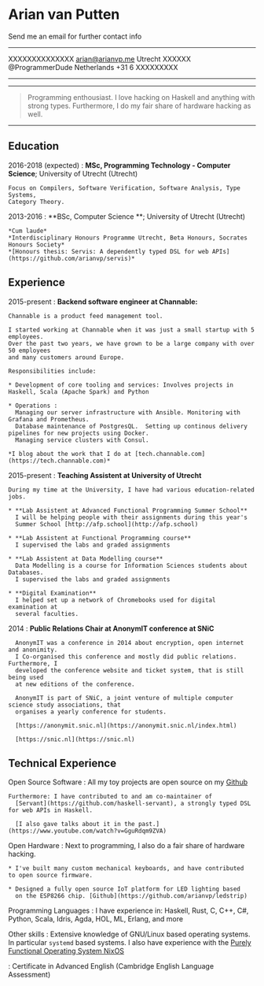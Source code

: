 Arian van Putten
============

Send me an email for further contact info
------------------- ----------------------------
XXXXXXXXXXXXXX      arian@arianvp.me
Utrecht XXXXXX      @ProgrammerDude
Netherlands         +31 6 XXXXXXXXX
------------------- ----------------------------

----


>  Programming enthousiast. I love hacking on Haskell and anything
>  with strong types. Furthermore, I do my fair share of hardware
>  hacking as well.

----

Education
---------

2016-2018 (expected)
:   **MSc, Programming Technology - Computer Science**; University of Utrecht (Utrecht)

    Focus on Compilers, Software Verification, Software Analysis, Type Systems,
    Category Theory.


2013-2016
:   **BSc, Computer Science **; University of Utrecht (Utrecht)

    *Cum laude*
    *Interdisciplinary Honours Programme Utrecht, Beta Honours, Socrates Honours Society*
    *[Honours thesis: Servis: A dependently typed DSL for web APIs](https://github.com/arianvp/servis)*

Experience
----------

2015-present
:   **Backend software engineer at Channable:**

    Channable is a product feed management tool.

    I started working at Channable when it was just a small startup with 5 employees.
    Over the past two years, we have grown to be a large company with over 50 employees
    and many customers around Europe.

    Responsibilities include:

    * Development of core tooling and services: Involves projects in Haskell, Scala (Apache Spark) and Python

    * Operations :
      Managing our server infrastructure with Ansible. Monitoring with Grafana and Prometheus.
      Database maintenance of PostgresQL.  Setting up continous delivery pipelines for new projects using Docker.
      Managing service clusters with Consul.

    *I blog about the work that I do at [tech.channable.com](https://tech.channable.com)*

2015-present
:   **Teaching Assistent at University of Utrecht**

    During my time at the University, I have had various education-related jobs.

    * **Lab Assistent at Advanced Functional Programming Summer School**
      I will be helping people with their assignments during this year's
      Summer School [http://afp.school](http://afp.school)

    * **Lab Assistent at Functional Programming course**
      I supervised the labs and graded assignments

    * **Lab Assistent at Data Modelling course**
      Data Modelling is a course for Information Sciences students about Databases.
      I supervised the labs and graded assignments

    * **Digital Examination**
      I helped set up a network of Chromebooks used for digital examination at
      several faculties.

2014
:     **Public Relations Chair at AnonymIT conference at SNiC**

      AnonymIT was a conference in 2014 about encryption, open internet and anonimity.
      I Co-organised this conference and mostly did public relations. Furthermore, I
      developed the conference website and ticket system, that is still being used
      at new editions of the conference.

      AnonymIT is part of SNiC, a joint venture of multiple computer science study associations, that
      organises a yearly conference for students.

      [https://anonymit.snic.nl](https://anonymit.snic.nl/index.html)

      [https://snic.nl](https://snic.nl)



Technical Experience
--------------------

Open Source Software
:   All my toy projects are open source on my [Github](https://github.com/arianv[)

    Furthermore: I have contributed to and am co-maintainer of
      [Servant](https://github.com/haskell-servant), a strongly typed DSL for web APIs in Haskell.

      [I also gave talks about it in the past.](https://www.youtube.com/watch?v=GguRdqm9ZVA)


Open Hardware
:   Next to programming, I also do a fair share of hardware hacking.

    * I've built many custom mechanical keyboards, and have contributed
    to open source firmware.

    * Designed a fully open source IoT platform for LED lighting based
      on the ESP8266 chip. [Github](https://github.com/arianvp/ledstrip)

Programming Languages
:   I have experience in:
      Haskell, Rust, C, C++, C#, Python, Scala, Idris, Agda, HOL, ML, Erlang, and more

Other skills
:   Extensive knowledge of GNU/Linux based operating systems. In particular `systemd` based
    systems. I also have experience with the [Purely Functional Operating System NixOS](https://nixos.org)

:   Certificate in Advanced English (Cambridge English Language Assessment)



